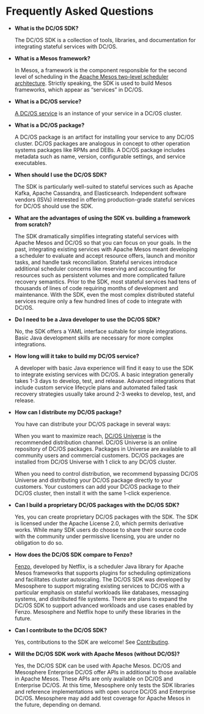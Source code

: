 Frequently Asked Questions
======================

* __What is the DC/OS SDK?__

  The DC/OS SDK is a collection of tools, libraries, and documentation for integrating stateful services with DC/OS. 

* __What is a Mesos framework?__

  In Mesos, a framework is the component responsible for the second level of scheduling in the [Apache Mesos two-level scheduler architecture](http://mesos.apache.org/documentation/latest/architecture/). Strictly speaking, the SDK is used to build Mesos frameworks, which appear as “services” in DC/OS.


* __What is a DC/OS service?__

  [A DC/OS service](https://dcos.io/docs/1.8/overview/concepts/#dcos-service) is an instance of your service in a DC/OS cluster. 


* __What is a DC/OS package?__

  A DC/OS package is an artifact for installing your service to any DC/OS cluster. DC/OS packages are analogous in concept to other operation systems packages like RPMs and DEBs. A DC/OS package includes metadata such as name, version, configurable settings, and service executables.
  
* __When should I use the DC/OS SDK?__

  The SDK is particularly well-suited to stateful services such as Apache Kafka, Apache Cassandra, and Elasticsearch. Independent software vendors (ISVs) interested in offering production-grade stateful services for DC/OS should use the SDK.


* __What are the advantages of using the SDK vs. building a framework from scratch?__

  The SDK dramatically simplifies integrating stateful services with Apache Mesos and DC/OS so that you can focus on your goals. In the past, integrating existing services with Apache Mesos meant developing a scheduler to evaluate and accept resource offers, launch and monitor tasks, and handle task reconciliation. Stateful services introduce additional scheduler concerns like reserving and accounting for resources such as persistent volumes and more complicated failure recovery semantics. Prior to the SDK, most stateful services had tens of thousands of lines of code requiring months of development and maintenance. With the SDK, even the most complex distributed stateful services require only a few hundred lines of code to integrate with DC/OS.

* __Do I need to be a Java developer to use the DC/OS SDK?__

  No, the SDK offers a YAML interface suitable for simple integrations. Basic Java development skills are necessary for more complex integrations.

* __How long will it take to build my DC/OS service?__

  A developer with basic Java experience will find it easy to use the SDK to integrate existing services with DC/OS. A basic integration generally takes 1-3 days to develop, test, and release. Advanced integrations that include custom service lifecycle plans and automated failed task recovery strategies usually take around 2-3 weeks to develop, test, and release.

* __How can I distribute my DC/OS package?__

  You have can distribute your DC/OS package in several ways:
  
  When you want to maximize reach, [DC/OS Universe](https://github.com/mesosphere/Universe) is the recommended distribution channel. DC/OS Universe is an online repository of DC/OS packages. Packages in Universe are available to all community users and commercial customers. DC/OS packages are installed from DC/OS Universe with 1 click to any DC/OS cluster.
  
  When you need to control distribution, we recommend bypassing  DC/OS Universe and distributing your DC/OS package directly to your customers. Your customers can add your DC/OS package to their DC/OS cluster, then install it with the same 1-click experience.

* __Can I build a proprietary DC/OS packages with the DC/OS SDK?__

  Yes, you can create proprietary DC/OS packages with the SDK. The SDK is licensed under the Apache License 2.0, which permits derivative works. While many SDK users do choose to share their source code with the community under permissive licensing, you are under no obligation to do so.
  
* __How does the DC/OS SDK compare to Fenzo?__

  [Fenzo](https://github.com/netflix/fenzo), developed by Netflix, is a scheduler Java library for Apache Mesos frameworks that supports plugins for scheduling optimizations and facilitates cluster autoscaling. The DC/OS SDK was developed by Mesosphere to support migrating existing services to DC/OS with a particular emphasis on stateful workloads like databases, messaging systems, and distributed file systems. There are plans to expand the DC/OS SDK to support advanced workloads and use cases enabled by Fenzo. Mesosphere and Netflix hope to unify these libraries in the future.

* __Can I contribute to the DC/OS SDK?__

  Yes, contributions to the SDK are welcome! See [Contributing](https://gist.github.com/keithchambers/3e848d52c94d2e26b7374c9140195bb4).

* __Will the DC/OS SDK work with Apache Mesos (without DC/OS)?__

  Yes, the DC/OS SDK can be used with Apache Mesos. DC/OS and Mesosphere Enterprise DC/OS offer APIs in additional to those available in Apache Mesos. These APIs are only available on DC/OS and Enterprise DC/OS. At this time, Mesosphere only tests the SDK libraries and reference implementations with open source DC/OS and Enterprise DC/OS. Mesosphere may add add test coverage for Apache Mesos in the future, depending on demand.
